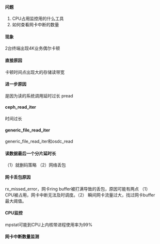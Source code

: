 #### 问题
1. CPU占用监控用的什么工具
1. 如何查看网卡中断的数量

#### 现象
2台终端出现4K业务偶尔卡顿

#### 直接原因
卡顿时间点出现大的存储读带宽

#### 进一步原因
是因为读的系统调用延时过长 pread

#### ceph_read_iter
时间过长

#### generic_file_read_iter
generic_file_read_iter和osdc_read

#### 读数据最后一个分片延时长
（1）就删码策略 （2）网络丢包

#### 网卡丢包原因
rx_missed_error，网卡ring buffer被打满导致的丢包，原因可能有两点
（1）CPU被占用，网卡中断无法及时调度。（2） 瞬间网卡流量过大，找过网卡buffer最大阈值。

#### CPU监控
mpstat可能到CPU上内核带进程使用率为99%

#### 网卡中断数量监测
